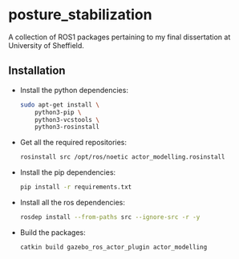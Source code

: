 # posture_stabilization
A collection of ROS1 packages pertaining to my final dissertation at University of Sheffield.

## Installation

* Install the python dependencies:

    ```bash
    sudo apt-get install \
        python3-pip \
        python3-vcstools \
        python3-rosinstall
    ```

* Get all the required repositories:

    ```bash
    rosinstall src /opt/ros/noetic actor_modelling.rosinstall
    ```

* Install the pip dependencies:

    ```bash
    pip install -r requirements.txt
    ```

* Install all the ros dependencies:

    ```bash
    rosdep install --from-paths src --ignore-src -r -y
    ```

* Build the packages:

    ```bash
    catkin build gazebo_ros_actor_plugin actor_modelling
    ```
